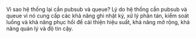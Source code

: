 Vì sao hệ thống lại cần pubsub và queue?
    Lý do hệ thống cần pubsub và queue vì nó cung cấp các khả năng ghi nhật ký, xử lý phân tán, kiểm soát luồng và khả năng phục hồi để cải thiện hiệu suất, khả năng mở rộng, khả năng quản lý và độ tin cậy.